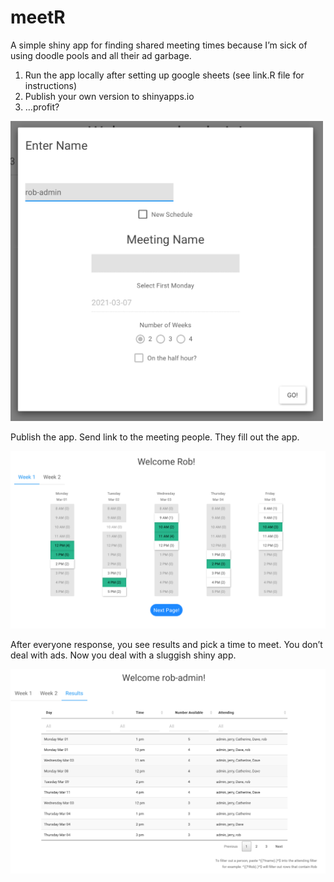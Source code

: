 
<!-- README.md is generated from README.Rmd. Please edit that file -->

# meetR

<!-- badges: start -->
<!-- badges: end -->

A simple shiny app for finding shared meeting times because I’m sick of
using doodle pools and all their ad garbage.

1.  Run the app locally after setting up google sheets (see link.R file
    for instructions)
2.  Publish your own version to shinyapps.io
3.  …profit?

<img src="www/setup.png" alt="Enter the admin name to start setup" width="500"/>

Publish the app. Send link to the meeting people. They fill out the app.

<img src="www/enter.png" alt="Rob fills out his calendar." width="700"/>

After everyone response, you see results and pick a time to meet. You
don’t deal with ads. Now you deal with a sluggish shiny app.

<img src="www/results.png" alt="now you see results! no ads. just higher risk for R not working" width="700"/>
